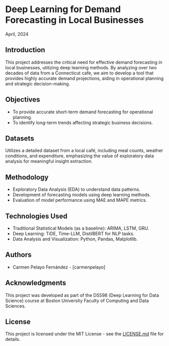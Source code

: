 # Deep Learning for Demand Forecasting in Local Businesses 
April, 2024

## Introduction
This project addresses the critical need for effective demand forecasting in local businesses, utilizing deep learning methods. By analyzing over two decades of data from a Connecticut cafe, we aim to develop a tool that provides highly accurate demand projections, aiding in operational planning and strategic decision-making.

## Objectives
- To provide accurate short-term demand forecasting for operational planning.
- To identify long-term trends affecting strategic business decisions.

## Datasets
Utilizes a detailed dataset from a local café, including meal counts, weather conditions, and expenditure, emphasizing the value of exploratory data analysis for meaningful insight extraction.

## Methodology
- Exploratory Data Analysis (EDA) to understand data patterns.
- Development of forecasting models using deep learning methods.
- Evaluation of model performance using MAE and MAPE metrics.

## Technologies Used
- Traditional Statistical Models (as a baseline): ARIMA, LSTM, GRU.
- Deep Learning: TiDE, Time-LLM, DistilBERT for NLP tasks.
- Data Analysis and Visualization: Python, Pandas, Matplotlib.

## Authors
- Carmen Pelayo Fernández - [carmenpelayo]

## Acknowledgments
This project was developed as part of the DS598 (Deep Learning for Data Science) course at Boston University Faculty of Computing and Data Sciences.

## License
This project is licensed under the MIT License - see the [LICENSE.md](LICENSE) file for details.

